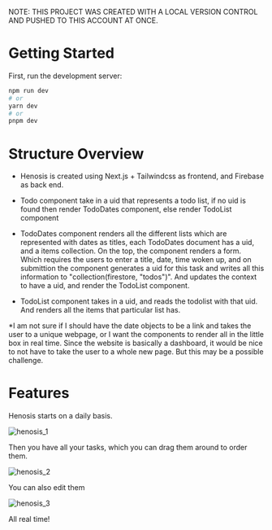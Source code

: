 NOTE: THIS PROJECT WAS CREATED WITH A LOCAL VERSION CONTROL AND PUSHED TO THIS ACCOUNT AT ONCE.

# Getting Started

First, run the development server:

```bash
npm run dev
# or
yarn dev
# or
pnpm dev
```

# Structure Overview

- Henosis is created using Next.js + Tailwindcss as frontend, and Firebase as back end.

- Todo component take in a uid that represents a todo list, if no uid is found then render
  TodoDates component, else render TodoList component

- TodoDates component renders all the different lists which are represented with dates as
  titles, each TodoDates document has a uid, and a items collection.
  On the top, the component renders a form. Which requires the users to enter a title, date, time woken up, and on submittion the component generates a uid for this task and writes all this information to "collection(firestore, "todos")". And updates the context to have a uid, and render the TodoList component. 

- TodoList component takes in a uid, and reads the todolist with that uid. And renders all 
  the items that particular list has.

*I am not sure if I should have the date objects to be a link and takes the user to a unique webpage, or I want the components to render all in the little box in real time. Since the website is basically a dashboard, it would be nice to not have to take the user to a whole new page. But this may be a possible challenge.

# Features

Henosis starts on a daily basis.

![henosis_1](https://github.com/realecto/Henosis/assets/126880408/dd6c6d50-3b2e-42f9-af00-60fe5100952e)

Then you have all your tasks, which you can drag them around to order them.

![henosis_2](https://github.com/realecto/Henosis/assets/126880408/ed5ce5f4-6b41-40e3-be4b-fa0c1f6c29ef)

You can also edit them

![henosis_3](https://github.com/realecto/Henosis/assets/126880408/63aa3755-4733-4d73-baa4-b9219f7e125a)

All real time!
